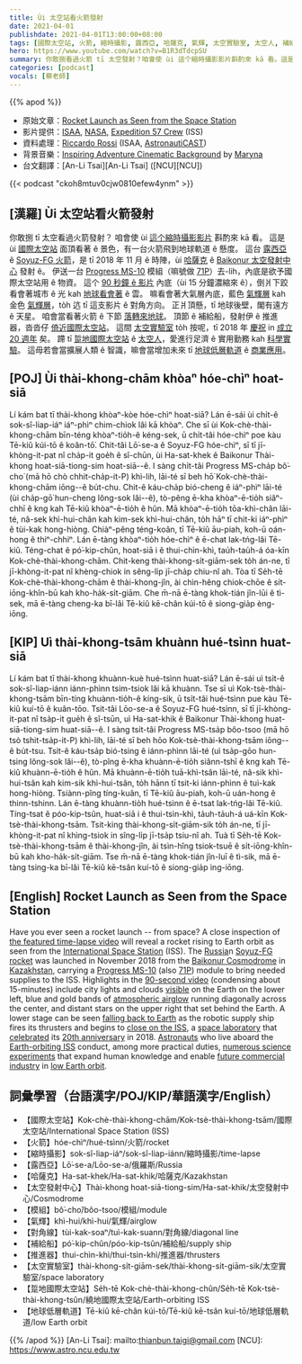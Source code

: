 ```yaml
---
title: Ùi 太空站看火箭發射
date: 2021-04-01
publishdate: 2021-04-01T13:00:00+08:00
tags: [國際太空站, 火箭, 縮時攝影, 露西亞, 哈薩克, 氣輝, 太空實驗室, 太空人, 補給船]
hero: https://www.youtube.com/watch?v=B1R3dTdcpSU
summary: 你敢捌看過火箭 tī 太空發射？咱會使 ùi 這个縮時攝影影片斟酌來 kā 看。這是 ùi 國際太空站面頂看著 ê 景色，有一台火箭飛到地球軌道 ê 懸度。
categories: [podcast]
vocals: [蔡老師]
---
```


{{% apod %}}

- 原始文章：[Rocket Launch as Seen from the Space Station](https://apod.nasa.gov/apod/ap210401.html)
- 影片提供：[ISAA][ISAA], [NASA][NASA], [Expedition 57 Crew][Expedition 57 Crew] (ISS)
- 資料處理：[Riccardo Rossi][Riccardo Rossi] (ISAA, [AstronautiCAST][AstronautiCAST])
- 背景音樂：[Inspiring Adventure Cinematic Background][Inspiring Adventure Cinematic Background] by [Maryna][Maryna]
- 台文翻譯：[An-Li Tsai][An-Li Tsai] ([NCU][NCU])

{{< podcast "ckoh8mtuv0cjw0810efew4ynm" >}}

## [漢羅] Ùi 太空站看火箭發射

你敢捌 tī 太空看過火箭發射？
咱會使 ùi [這个縮時攝影影片][the featured time-lapse video] 斟酌來 kā 看。
這是 ùi [國際太空站][International Space Station] 面頂看著 ê 景色，有一台火箭飛到地球軌道 ê 懸度。
這台 [露西亞][Russia] ê [Soyuz-FG 火箭][Soyuz-FG rocket]，是 tī 2018 年 11 月 ê 時陣，ùi [哈薩克][Kazakhstan] ê [Baikonur 太空發射中心][Baikonur Cosmodrome] 發射 ê。
伊送一台 [Progress MS-10][Progress MS-10] 模組（嘛號做 [71P][71P]）去-lih，內底是欲予國際太空站用 ê 物資。
這个 [90 秒鐘 ê 影片][90-second video] 內底（ùi 15 分鐘濃縮來 ê），倒爿下跤 看會著城市 ê 光 kah [地球看會著][visible] ê 雲。
嘛看會著大氣層內底，藍色 [氣輝層][atmospheric airglow] kah 金色 [氣輝層][atmospheric airglow]，to̍h 迒 tī 這支影片 ê 對角方向。
正爿頂懸，tī 地球後壁，閣有遠方 ê 天星。
咱會當看著火箭 ê 下節 [落轉來地球][falling back to Earth]。
頂節 ê 補給船，發射伊 ê 推進器，沓沓仔 [倚近國際太空站][close on the ISS]。
這間 [太空實驗室][space laboratory] to̍h 按呢，tī 2018 年 [慶祝][celebrated] in [成立 20 週年][20th anniversary] 矣。
蹛 tī [踅地國際太空站][Earth-orbiting ISS] ê [太空人][Astronauts]，愛進行足濟 ê 實用勤務 kah [科學實驗][numerous science experiments]。
這毋若會當擴展人類 ê 智識，嘛會當增加未來 tī [地球低層軌道][low Earth orbit] ê [商業應用][future commercial industry]。


## [POJ] Ùi thài-khong-chām khòaⁿ hóe-chìⁿ hoat-siā

Lí kám bat tī thài-khong khòaⁿ-kòe hóe-chìⁿ hoat-siā?
Lán ē-sái ùi chi̍t-ê sok-sî-liap-iáⁿ iáⁿ-phìⁿ chim-chiok lâi kā khòaⁿ.
Che sī ùi Kok-chè-thài-khong-chām bīn-téng khòaⁿ-tio̍h-ê kéng-sek, ū chi̍t-tâi hóe-chìⁿ poe kàu Tē-kiû kúi-tō ê koân-tō͘.
Chit-tâi Lō͘-se-a ê Soyuz-FG hóe-chìⁿ, sī tī jī-khòng-it-pat nî cha̍p-it goe̍h ê sî-chūn, ùi Ha-sat-khek ê Baikonur Thài-khong hoat-siā-tiong-sim hoat-siā--ê.
I sàng chi̍t-tâi Progress MS-cha̍p bô͘-cho͘ (mā hō chò chhit-cha̍p-it-P) khì-lih, lāi-té sī beh hō͘ Kok-chè-thài-khong-chām iōng--ê bu̍t-chu.
Chit-ê káu-cha̍p bió-cheng ê iáⁿ-phìⁿ lāi-té (ùi cha̍p-gō͘ hun-cheng lông-sok lâi--ê), tò-pêng ē-kha khòaⁿ-ē-tio̍h siâⁿ-chhī ê kng kah Tē-kiû khòaⁿ-ē-tio̍h ê hûn.
Mā khòaⁿ-ē-tio̍h tōa-khì-chân lāi-té, nâ-sek khì-hui-chân kah kim-sek khì-hui-chân, to̍h hāⁿ tī chit-ki iáⁿ-phìⁿ ê tùi-kak hong-hiòng.
Chiàⁿ-pêng téng-koân, tī Tē-kiû āu-piah, koh-ū oán-hong ê thiⁿ-chhiⁿ.
Lán ē-tàng khòaⁿ-tio̍h hóe-chìⁿ ê ē-chat lak-tńg-lâi Tē-kiû.
Téng-chat ê pó͘-kip-chûn, hoat-siā i ê thui-chìn-khì, tau̍h-tau̍h-á óa-kīn Kok-chè-thài-khong-chām.
Chit-keng thài-khong-si̍t-giām-sek to̍h án-ne, tī jī-khòng-it-pat nî khèng-chiok in sêng-li̍p jī-cha̍p chiu-nî ah.
Tòa tī Se̍h-tē Kok-chè-thài-khong-chām ê thài-khong-jîn, ài chìn-hêng chiok-chōe ê si̍t-iōng-khîn-bū kah kho-ha̍k-si̍t-giām.
Che m̄-nā ē-tàng khok-tián jîn-lūi ê tì-sek, mā ē-tàng cheng-ka bī-lâi Tē-kiû kē-chân kúi-tō ê siong-gia̍p èng-iōng.


## [KIP] Uì thài-khong-tsām khuànn hué-tsìnn huat-siā

Lí kám bat tī thài-khong khuànn-kuè hué-tsìnn huat-siā?
Lán ē-sái uì tsi̍t-ê sok-sî-liap-iánn iánn-phìnn tsim-tsiok lâi kā khuànn.
Tse sī uì Kok-tsè-thài-khong-tsām bīn-tíng khuànn-tio̍h-ê kíng-sik, ū tsi̍t-tâi hué-tsìnn pue kàu Tē-kiû kuí-tō ê kuân-tōo.
Tsit-tâi Lōo-se-a ê Soyuz-FG hué-tsìnn, sī tī jī-khòng-it-pat nî tsa̍p-it gue̍h ê sî-tsūn, uì Ha-sat-khik ê Baikonur Thài-khong huat-siā-tiong-sim huat-siā--ê.
I sàng tsi̍t-tâi Progress MS-tsa̍p bôo-tsoo (mā hō tsò tshit-tsa̍p-it-P) khì-lih, lāi-té sī beh hōo Kok-tsè-thài-khong-tsām iōng--ê bu̍t-tsu.
Tsit-ê káu-tsa̍p bió-tsing ê iánn-phìnn lāi-té (uì tsa̍p-gōo hun-tsing lông-sok lâi--ê), tò-pîng ē-kha khuànn-ē-tio̍h siânn-tshī ê kng kah Tē-kiû khuànn-ē-tio̍h ê hûn.
Mā khuànn-ē-tio̍h tuā-khì-tsân lāi-té, nâ-sik khì-hui-tsân kah kim-sik khì-hui-tsân, to̍h hānn tī tsit-ki iánn-phìnn ê tuì-kak hong-hiòng.
Tsiànn-pîng tíng-kuân, tī Tē-kiû āu-piah, koh-ū uán-hong ê thinn-tshinn.
Lán ē-tàng khuànn-tio̍h hué-tsìnn ê ē-tsat lak-tńg-lâi Tē-kiû.
Tíng-tsat ê póo-kip-tsûn, huat-siā i ê thui-tsìn-khì, ta̍uh-ta̍uh-á uá-kīn Kok-tsè-thài-khong-tsām.
Tsit-king thài-khong-si̍t-giām-sik to̍h án-ne, tī jī-khòng-it-pat nî khìng-tsiok in sîng-li̍p jī-tsa̍p tsiu-nî ah.
Tuà tī Se̍h-tē Kok-tsè-thài-khong-tsām ê thài-khong-jîn, ài tsìn-hîng tsiok-tsuē ê si̍t-iōng-khîn-bū kah kho-ha̍k-si̍t-giām.
Tse m̄-nā ē-tàng khok-tián jîn-luī ê tì-sik, mā ē-tàng tsing-ka bī-lâi Tē-kiû kē-tsân kuí-tō ê siong-gia̍p ìng-iōng.

## [English] Rocket Launch as Seen from the Space Station

Have you ever seen a rocket launch -- from space? A close inspection of [the featured time-lapse video][the featured time-lapse video] will reveal a rocket rising to Earth orbit as seen from the [International Space Station][International Space Station] (ISS). The [Russia][Russia]n [Soyuz-FG rocket][Soyuz-FG rocket] was launched in November 2018 from the [Baikonur Cosmodrome][Baikonur Cosmodrome] in [Kazakhstan][Kazakhstan], carrying a [Progress MS-10][Progress MS-10] (also [71P][71P]) module to bring needed supplies to the ISS. Highlights in the [90-second video][90-second video] (condensing about 15-minutes) include city lights and clouds [visible][visible] on the Earth on the lower left, blue and gold bands of [atmospheric airglow][atmospheric airglow] running diagonally across the center, and distant stars on the upper right that set behind the Earth. A lower stage can be seen [falling back to Earth][falling back to Earth] as the robotic supply ship fires its thrusters and begins to [close on the ISS][close on the ISS], a [space laboratory][space laboratory] that [celebrated][celebrated] its [20th anniversary][20th anniversary] in 2018. [Astronauts][Astronauts] who live aboard the [Earth-orbiting ISS][Earth-orbiting ISS] conduct, among more practical duties, [numerous science experiments][numerous science experiments] that expand human knowledge and enable [future commercial industry][future commercial industry] in [low Earth orbit][low Earth orbit].


## 詞彙學習（台語漢字/POJ/KIP/華語漢字/English）

- 【國際太空站】Kok-chè-thài-khong-chām/Kok-tsè-thài-khong-tsām/國際太空站/International Space Station (ISS)
- 【火箭】hóe-chìⁿ/hué-tsìnn/火箭/rocket
- 【縮時攝影】sok-sî-liap-iáⁿ/sok-sî-liap-iánn/縮時攝影/time-lapse
- 【露西亞】Lō͘-se-a/Lōo-se-a/俄羅斯/Russia
- 【哈薩克】Ha-sat-khek/Ha-sat-khik/哈薩克/Kazakhstan
- 【太空發射中心】Thài-khong hoat-siā-tiong-sim/Ha-sat-khik/太空發射中心/Cosmodrome
- 【模組】bô͘-cho͘/bôo-tsoo/模組/module
- 【氣輝】khì-hui/khì-hui/氣輝/airglow
- 【對角線】tùi-kak-soaⁿ/tuì-kak-suann/對角線/diagonal line
- 【補給船】pó͘-kip-chûn/póo-kip-tsûn/補給船/supply ship
- 【推進器】thui-chìn-khì/thui-tsìn-khì/推進器/thrusters
- 【太空實驗室】thài-khong-si̍t-giām-sek/thài-khong-si̍t-giām-sik/太空實驗室/space laboratory
- 【踅地國際太空站】Se̍h-tē Kok-chè-thài-khong-chûn/Se̍h-tē Kok-tsè-thài-khong-tsûn/繞地國際太空站/Earth-orbiting ISS
- 【地球低層軌道】Tē-kiû kē-chân kúi-tō/Tē-kiû kē-tsân kuí-tō/地球低層軌道/low Earth orbit


{{% /apod %}}
[An-Li Tsai]: mailto:thianbun.taigi@gmail.com
[NCU]: https://www.astro.ncu.edu.tw

[ISAA]: https://www.isaa.it/
[NASA]: https://www.nasa.gov
[Expedition 57 Crew]: https://www.nasa.gov/mission_pages/station/expeditions/expedition57/index.html
[Riccardo Rossi]: https://twitter.com/RikyUnreal
[AstronautiCAST]: https://www.astronauticast.it/
[Inspiring Adventure Cinematic Background]: https://www.jamendo.com/track/1585181/inspiring-adventure-cinematic-background
[Maryna]: https://www.jamendo.com/artist/491819/maryna

[the featured time-lapse video]: https://youtu.be/B1R3dTdcpSU
[International Space Station]: https://spotthestation.nasa.gov/
[Russia]: https://en.wikipedia.org/wiki/Russia
[Soyuz-FG rocket]: https://en.wikipedia.org/wiki/Soyuz-FG
[Baikonur Cosmodrome]: https://www.nasa.gov/mission_pages/station/structure/elements/baikonur.html
[Kazakhstan]: https://en.wikipedia.org/wiki/Kazakhstan
[Progress MS-10]: https://en.wikipedia.org/wiki/Progress_MS-10
[71P]: https://spaceflightnow.com/tag/progress-71p/
[90-second video]: https://youtu.be/aJy1u-N3NY0
[visible]: https://eol.jsc.nasa.gov/
[atmospheric airglow]: https://apod.nasa.gov/apod/ap140803.html
[falling back to Earth]: https://apod.nasa.gov/apod/ap160802.html
[close on the ISS]: https://apod.nasa.gov/apod/ap080514.html
[space laboratory]: https://apod.nasa.gov/apod/ap151109.html
[celebrated]: https://timpeake.esa.int/spaceinvideos/Videos/2018/11/Space_Station_20th_longest_continuous_timelapse_from_space
[20th anniversary]: https://www.euronews.com/2018/11/20/iss-20th-anniversary-what-impact-has-it-had-on-science-so-far
[Astronauts]: https://blogs.nasa.gov/spacestation/2018/11/21/three-humans-will-spend-thanksgiving-260-miles-above-earth/
[Earth-orbiting ISS]: https://apod.nasa.gov/apod/ap161105.html
[numerous science experiments]: https://en.wikipedia.org/wiki/Scientific_research_on_the_International_Space_Station
[future commercial industry]: https://www.nasa.gov/mission_pages/station/research/news/Alpha_Space_Small_Business_Makes_Big_Strides
[low Earth orbit]: https://www.universetoday.com/85322/what-is-low-earth-orbit/
